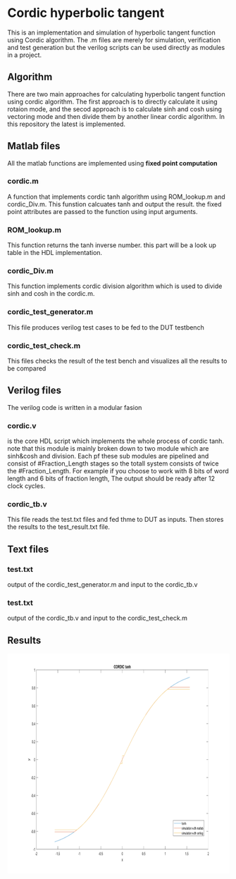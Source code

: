 # Cordic hyperbolic tangent
This is an implementation and simulation of hyperbolic tangent function using
 Cordic algorithm. The .m files are merely for simulation, verification and test
 generation but the verilog scripts can be used directly as modules in a project.
 
## Algorithm
There are two main approaches for calculating hyperbolic tangent function using cordic algorithm.
The first approach is to directly calculate it using rotaion mode, and the secod approach is to
calculate sinh and cosh using vectoring mode and then divide them by another linear cordic algorithm.
In this repository the latest is implemented.
## Matlab files
All the matlab functions are implemented using **fixed point computation**
### cordic.m
A function that implements cordic tanh algorithm using ROM_lookup.m and cordic_Div.m. This funstion
calcuates tanh and output the result. the fixed point attributes are passed to the function using
input arguments.
### ROM_lookup.m
This function returns the tanh inverse number. this part will be a look up table in the HDL implementation.
### cordic_Div.m
This function implements cordic division algorithm which is used to divide sinh and cosh in the  cordic.m.
### cordic_test_generator.m
This file produces verilog test cases to be fed to the DUT testbench
### cordic_test_check.m
This files checks the result of the test bench and visualizes all the results to be compared
## Verilog files
The verilog code is written in a modular fasion
### cordic.v
is the core HDL script which implements the whole process of cordic tanh. note that this module is mainly
broken down to two module which are sinh&cosh and division. Each pf these sub modules are pipelined
and consist of #Fraction_Length stages so the totall system consists of twice the #Fraction_Length.
For example if you choose to work with 8 bits of word length and 6 bits of fraction length, The output should
be ready after 12 clock cycles.
### cordic_tb.v
This file reads the test.txt files and fed thme to DUT as inputs. Then stores the results to the test_result.txt
file.
## Text files
### test.txt
output of the cordic_test_generator.m and input to the cordic_tb.v
### test.txt
output of the cordic_tb.v and input to the cordic_test_check.m
## Results
<img src="https://github.com/alireza-shirzad/Cordic_tanh/blob/master/Result.png" height="500" width="1500" >
